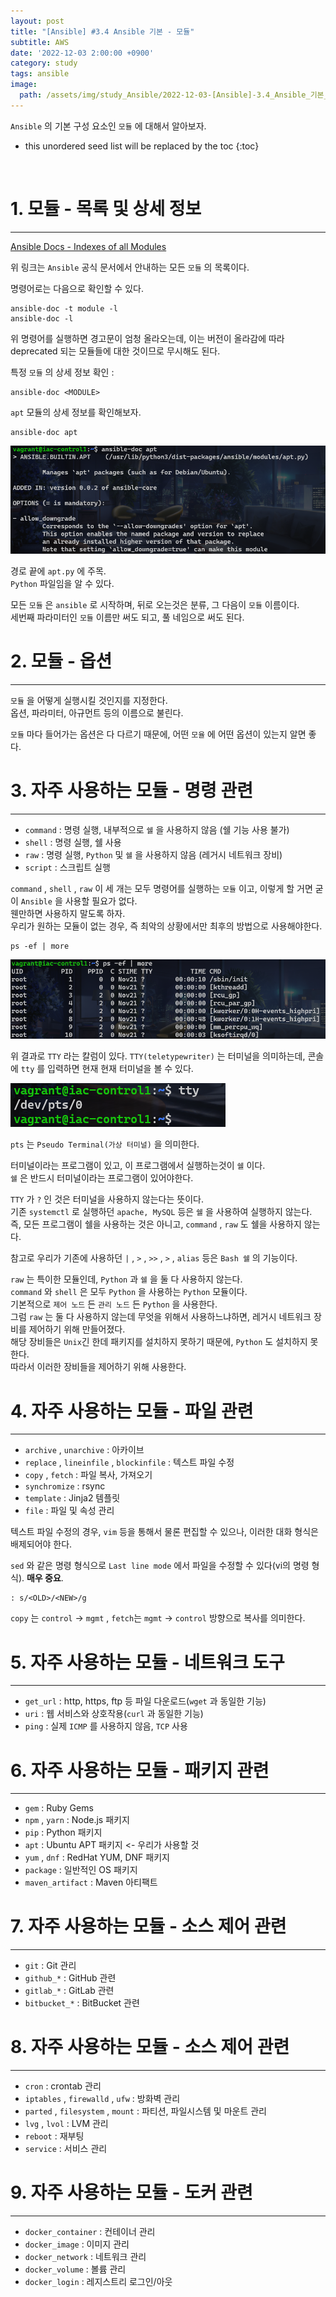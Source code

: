 ```yaml
---
layout: post
title: "[Ansible] #3.4 Ansible 기본 - 모듈"
subtitle: AWS
date: '2022-12-03 2:00:00 +0900'
category: study
tags: ansible
image:
  path: /assets/img/study_Ansible/2022-12-03-[Ansible]-3.4_Ansible_기본_-_모듈/logo.png
---
```


`Ansible` 의 기본 구성 요소인 `모듈` 에 대해서 알아보자.

<!--more-->

* this unordered seed list will be replaced by the toc
{:toc}

<br>

# 1. 모듈 - 목록 및 상세 정보
---

[Ansible Docs - Indexes of all Modules](https://docs.ansible.com/ansible/latest/collections/index_module.html)

위 링크는 `Ansible` 공식 문서에서 안내하는 모든 `모듈` 의 목록이다.

명령어로는 다음으로 확인할 수 있다.

```shell
ansible-doc -t module -l
ansible-doc -l
```

위 명령어를 실행하면 경고문이 엄청 올라오는데, 이는 버전이 올라감에 따라 deprecated 되는 모듈들에 대한 것이므로 무시해도 된다.

특정 `모듈` 의 상세 정보 확인 :
```shell
ansible-doc <MODULE>
```

`apt` 모듈의 상세 정보를 확인해보자.

```shell
ansible-doc apt
```

![3](/assets/img/study_Ansible/2022-12-03-[Ansible]-3.4_Ansible_기본_-_모듈/3.png)

경로 끝에 `apt.py` 에 주목.<br>
`Python` 파일임을 알 수 있다.<br>

모든 `모듈` 은 `ansible` 로 시작하며, 뒤로 오는것은 분류, 그 다음이 `모듈` 이름이다.<br>
세번째 파라미터인 `모듈` 이름만 써도 되고, 풀 네임으로 써도 된다.

# 2. 모듈 - 옵션
---

`모듈` 을 어떻게 실행시킬 것인지를 지정한다.<br>
옵션, 파라미터, 아규먼트 등의 이름으로 불린다.

`모듈` 마다 들어가는 옵션은 다 다르기 때문에, 어떤 `모율` 에 어떤 옵션이 있는지 알면 좋다.

# 3. 자주 사용하는 모듈 - 명령 관련
---

* `command` : 명령 실행, 내부적으로 `쉘` 을 사용하지 않음 (쉘 기능 사용 불가)
* `shell` : 명령 실행, 쉘 사용
* `raw` : 명령 실행, `Python` 및 `쉘` 을 사용하지 않음 (레거시 네트워크 장비)
* `script` : 스크립트 실행

`command` , `shell` , `raw` 이 세 개는 모두 명령어를 실행하는 `모듈` 이고, 이렇게 할 거면 굳이 `Ansible` 을 사용할 필요가 없다.<br>
웬만하면 사용하지 말도록 하자.<br>
우리가 원하는 모듈이 없는 경우, 즉 최악의 상황에서만 최후의 방법으로 사용해야한다.

```shell
ps -ef | more
```

![1](/assets/img/study_Ansible/2022-12-03-[Ansible]-3.4_Ansible_기본_-_모듈/1.png)

위 결과로 `TTY` 라는 칼럼이 있다.
`TTY(teletypewriter)` 는 터미널을 의미하는데, 콘솔에 `tty` 를 입력하면 현재 현재 터미널을 볼 수 있다.

![2](/assets/img/study_Ansible/2022-12-03-[Ansible]-3.4_Ansible_기본_-_모듈/2.png)

`pts` 는 `Pseudo Terminal(가상 터미널)` 을 의미한다.

터미널이라는 프로그램이 있고, 이 프로그램에서 실행하는것이 `쉘` 이다.<br>
`쉘` 은 반드시 터미널이라는 프로그램이 있어야한다.

`TTY` 가 `?` 인 것은 터미널을 사용하지 않는다는 뜻이다.<br>
기존 `systemctl` 로 실행하던 `apache, MySQL` 등은 `쉘` 을 사용하여 실행하지 않는다.<br>
즉, 모든 프로그램이 쉘을 사용하는 것은 아니고, `command` , `raw` 도 쉘을 사용하지 않는다.

참고로 우리가 기존에 사용하던 `|` , `>` , `>>` , `>` , `alias` 등은 `Bash 쉘` 의 기능이다.

`raw` 는 특이한 모듈인데, `Python` 과 `쉘` 을 둘 다 사용하지 않는다.<br>
`command` 와 `shell` 은 모두 `Python` 을 사용하는 `Python` 모듈이다.<br>
기본적으로 `제어 노드` 든 `관리 노드` 든 `Python` 을 사용한다.<br>
그럼 `raw` 는 둘 다 사용하지 않는데 무엇을 위해서 사용하느냐하면, 레거시 네트워크 장비를 제어하기 위해 만들어졌다.<br>
해당 장비들은 `Unix`긴 한데 패키지를 설치하지 못하기 때문에, `Python` 도 설치하지 못한다.<br>
따라서 이러한 장비들을 제어하기 위해 사용한다.

# 4. 자주 사용하는 모듈 - 파일 관련
---

- `archive` , `unarchive` : 아카이브
- `replace` , `lineinfile` , `blockinfile` : 텍스트 파일 수정
- `copy` , `fetch` : 파일 복사, 가져오기
- `synchromize` : rsync
- `template` : Jinja2 템플릿
- `file` : 파일 및 속성 관리

텍스트 파일 수정의 경우, `vim` 등을 통해서 물론 편집할 수 있으나, 이러한 대화 형식은 배제되어야 한다.

`sed` 와 같은 명령 형식으로 `Last line mode` 에서 파일을 수정할 수 있다(vi의 명령 형식). **매우 중요**.

```
: s/<OLD>/<NEW>/g
```

`copy` 는 `control` -> `mgmt` , `fetch`는 `mgmt` -> `control` 방향으로 복사를 의미한다. 


# 5. 자주 사용하는 모듈 - 네트워크 도구
---

- `get_url` : http, https, ftp 등 파일 다운로드(`wget` 과 동일한 기능)
- `uri` : 웹 서비스와 상호작용(`curl` 과 동일한 기능)
- `ping` : 실제 `ICMP` 를 사용하지 않음, `TCP` 사용

# 6. 자주 사용하는 모듈 - 패키지 관련
---

- `gem` : Ruby Gems
- `npm` , `yarn` : Node.js 패키지
- `pip` : Python 패키지
- `apt` : Ubuntu APT 패키지 <- 우리가 사용할 것
- `yum` , `dnf` : RedHat YUM, DNF 패키지
- `package` : 일반적인 OS 패키지
- `maven_artifact` : Maven 아티팩트

# 7. 자주 사용하는 모듈 - 소스 제어 관련
---

- `git` : Git 관리
- `github_*` : GitHub 관련
- `gitlab_*` : GitLab 관련
- `bitbucket_*` : BitBucket 관련

# 8. 자주 사용하는 모듈 - 소스 제어 관련
---

- `cron` : crontab 관리
- `iptables` , `firewalld` , `ufw` : 방화벽 관리
- `parted` , `filesystem` , `mount` : 파티션, 파일시스템 및 마운트 관리
- `lvg` , `lvol` : LVM 관리
- `reboot` : 재부팅
- `service` : 서비스 관리

# 9. 자주 사용하는 모듈 - 도커 관련
---

- `docker_container` : 컨테이너 관리
- `docker_image` : 이미지 관리
- `docker_network` : 네트워크 관리
- `docker_volume` : 볼륨 관리
- `docker_login` : 레지스트리 로그인/아웃